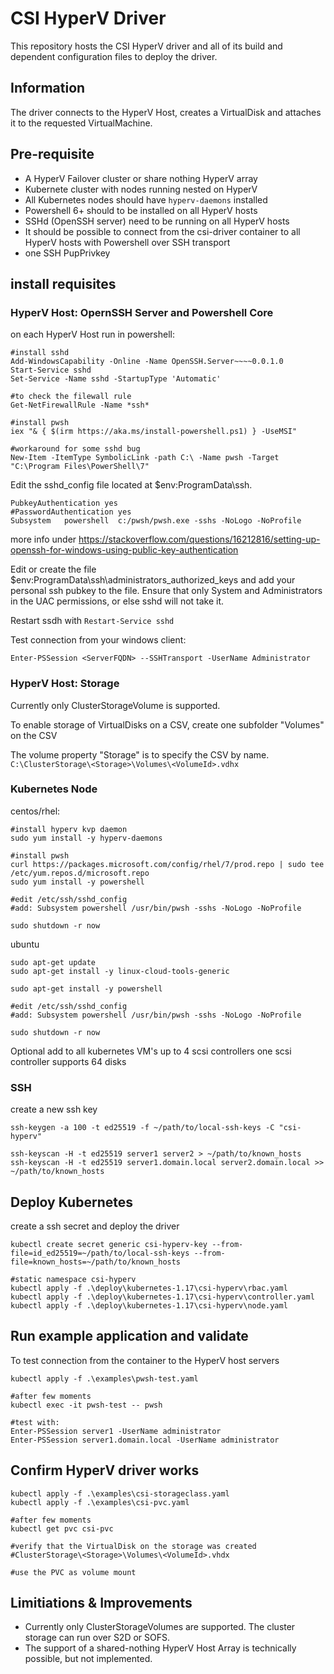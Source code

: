 # CSI HyperV Driver

This repository hosts the CSI HyperV driver and all of its build and dependent configuration files to deploy the driver.

## Information

The driver connects to the HyperV Host, creates a VirtualDisk 
and attaches it to the requested VirtualMachine.

## Pre-requisite

- A HyperV Failover cluster or share nothing HyperV array
- Kubernete cluster with nodes running nested on HyperV
- All Kubernetes nodes should have `hyperv-daemons` installed
- Powershell 6+ should to be installed on all HyperV hosts
- SSHd (OpenSSH server) need to be running on all HyperV hosts
- It should be possible to connect from the csi-driver container 
  to all HyperV hosts with Powershell over SSH transport
- one SSH PupPrivkey

## install requisites

### HyperV Host: OpernSSH Server and Powershell Core
on each HyperV Host run in powershell:
```
#install sshd
Add-WindowsCapability -Online -Name OpenSSH.Server~~~~0.0.1.0
Start-Service sshd
Set-Service -Name sshd -StartupType 'Automatic'

#to check the filewall rule
Get-NetFirewallRule -Name *ssh*

#install pwsh
iex "& { $(irm https://aka.ms/install-powershell.ps1) } -UseMSI"

#workaround for some sshd bug
New-Item -ItemType SymbolicLink -path C:\ -Name pwsh -Target "C:\Program Files\PowerShell\7"
```

Edit the sshd_config file located at $env:ProgramData\ssh.
```
PubkeyAuthentication yes
#PasswordAuthentication yes
Subsystem	powershell	c:/pwsh/pwsh.exe -sshs -NoLogo -NoProfile
```
more info under https://stackoverflow.com/questions/16212816/setting-up-openssh-for-windows-using-public-key-authentication

Edit or create the file $env:ProgramData\ssh\administrators_authorized_keys
and add your personal ssh pubkey to the file.
Ensure that only System and Administrators in the UAC permissions, 
or else sshd will not take it.

Restart ssdh with `Restart-Service sshd`

Test connection from your windows client:
```
Enter-PSSession <ServerFQDN> --SSHTransport -UserName Administrator
```

### HyperV Host: Storage

Currently only ClusterStorageVolume is supported.

To enable storage of VirtualDisks on a CSV,
create one subfolder "Volumes" on the CSV

The volume property "Storage" is to specify the CSV by name.
`C:\ClusterStorage\<Storage>\Volumes\<VolumeId>.vdhx`

### Kubernetes Node
centos/rhel:
```
#install hyperv kvp daemon
sudo yum install -y hyperv-daemons

#install pwsh
curl https://packages.microsoft.com/config/rhel/7/prod.repo | sudo tee /etc/yum.repos.d/microsoft.repo
sudo yum install -y powershell

#edit /etc/ssh/sshd_config
#add: Subsystem powershell /usr/bin/pwsh -sshs -NoLogo -NoProfile

sudo shutdown -r now
```

ubuntu
```
sudo apt-get update
sudo apt-get install -y linux-cloud-tools-generic

sudo apt-get install -y powershell

#edit /etc/ssh/sshd_config
#add: Subsystem powershell /usr/bin/pwsh -sshs -NoLogo -NoProfile

sudo shutdown -r now
```

Optional add to all kubernetes VM's up to 4 scsi controllers 
one scsi controller supports 64 disks 

### SSH

create a new ssh key
```
ssh-keygen -a 100 -t ed25519 -f ~/path/to/local-ssh-keys -C "csi-hyperv"

ssh-keyscan -H -t ed25519 server1 server2 > ~/path/to/known_hosts
ssh-keyscan -H -t ed25519 server1.domain.local server2.domain.local >> ~/path/to/known_hosts
```

## Deploy Kubernetes

create a ssh secret and deploy the driver
```
kubectl create secret generic csi-hyperv-key --from-file=id_ed25519=~/path/to/local-ssh-keys --from-file=known_hosts=~/path/to/known_hosts

#static namespace csi-hyperv
kubectl apply -f .\deploy\kubernetes-1.17\csi-hyperv\rbac.yaml
kubectl apply -f .\deploy\kubernetes-1.17\csi-hyperv\controller.yaml
kubectl apply -f .\deploy\kubernetes-1.17\csi-hyperv\node.yaml
```

## Run example application and validate

To test connection from the container to the HyperV host servers
```
kubectl apply -f .\examples\pwsh-test.yaml

#after few moments
kubectl exec -it pwsh-test -- pwsh

#test with:
Enter-PSSession server1 -UserName administrator
Enter-PSSession server1.domain.local -UserName administrator
```

## Confirm HyperV driver works

```
kubectl apply -f .\examples\csi-storageclass.yaml
kubectl apply -f .\examples\csi-pvc.yaml

#after few moments 
kubectl get pvc csi-pvc

#verify that the VirtualDisk on the storage was created
#ClusterStorage\<Storage>\Volumes\<VolumeId>.vhdx

#use the PVC as volume mount
```

## Limitiations & Improvements

- Currently only ClusterStorageVolumes are supported.
The cluster storage can run over S2D or SOFS.
- The support of a shared-nothing HyperV Host Array is technically possible, 
but not implemented.


